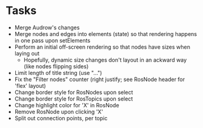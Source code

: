 # Tasks

* Merge Audrow's changes
* Merge nodes and edges into elements (state) so that rendering happens in one pass upon setElements
* Perform an initial off-screen rendering so that nodes have sizes when laying out
    * Hopefully, dynamic size changes don't layout in an ackward way (like nodes flipping sides)
* Limit length of title string (use "...")
* Fix the "Filter nodes" counter (right justify; see RosNode header for 'flex' layout)
* Change border style for RosNodes upon select
* Change border style for RosTopics upon select
* Change highlight color for 'X' in RosNode
* Remove RosNode upon clicking 'X'
* Split out connection points, per topic